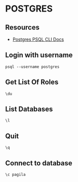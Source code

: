 # POSTGRES

## Resources

- [Postgres PSQL CLI Docs](https://www.postgresql.org/docs/current/app-psql.html)

## Login with username

```console
psql --username postgres
```

## Get List Of Roles

```console
\du
```

## List Databases

```console
\l
```

## Quit

```console
\q
```

## Connect to database

```console
\c pagila
```

